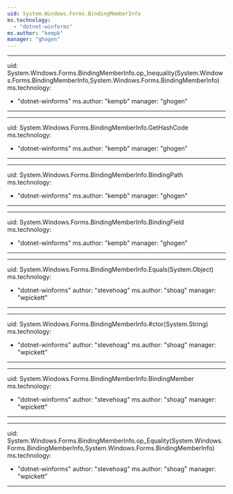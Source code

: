 ```yaml
---
uid: System.Windows.Forms.BindingMemberInfo
ms.technology: 
  - "dotnet-winforms"
ms.author: "kempb"
manager: "ghogen"
---
```


---
uid: System.Windows.Forms.BindingMemberInfo.op_Inequality(System.Windows.Forms.BindingMemberInfo,System.Windows.Forms.BindingMemberInfo)
ms.technology: 
  - "dotnet-winforms"
ms.author: "kempb"
manager: "ghogen"
---

---
uid: System.Windows.Forms.BindingMemberInfo.GetHashCode
ms.technology: 
  - "dotnet-winforms"
ms.author: "kempb"
manager: "ghogen"
---

---
uid: System.Windows.Forms.BindingMemberInfo.BindingPath
ms.technology: 
  - "dotnet-winforms"
ms.author: "kempb"
manager: "ghogen"
---

---
uid: System.Windows.Forms.BindingMemberInfo.BindingField
ms.technology: 
  - "dotnet-winforms"
ms.author: "kempb"
manager: "ghogen"
---

---
uid: System.Windows.Forms.BindingMemberInfo.Equals(System.Object)
ms.technology: 
  - "dotnet-winforms"
author: "stevehoag"
ms.author: "shoag"
manager: "wpickett"
---

---
uid: System.Windows.Forms.BindingMemberInfo.#ctor(System.String)
ms.technology: 
  - "dotnet-winforms"
author: "stevehoag"
ms.author: "shoag"
manager: "wpickett"
---

---
uid: System.Windows.Forms.BindingMemberInfo.BindingMember
ms.technology: 
  - "dotnet-winforms"
author: "stevehoag"
ms.author: "shoag"
manager: "wpickett"
---

---
uid: System.Windows.Forms.BindingMemberInfo.op_Equality(System.Windows.Forms.BindingMemberInfo,System.Windows.Forms.BindingMemberInfo)
ms.technology: 
  - "dotnet-winforms"
author: "stevehoag"
ms.author: "shoag"
manager: "wpickett"
---
